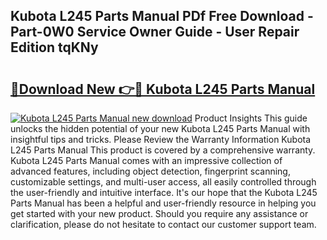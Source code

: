 ## Kubota L245 Parts Manual PDf Free Download - Part-0W0 Service Owner Guide - User Repair Edition tqKNy

# <h2><a href="http://bc44724.oget.top/?id=Kubota+L245+Parts+Manual">🔗Download New 👉🔴 Kubota L245 Parts Manual</a></h2>

[![Kubota L245 Parts Manual new download](https://i.imgur.com/5g1atiW.png)](http://bc44724.oget.top/?id=Kubota+L245+Parts+Manual)
Product Insights This guide unlocks the hidden potential of your new Kubota L245 Parts Manual with insightful tips and tricks. Please Review the Warranty Information Kubota L245 Parts Manual This product is covered by a comprehensive warranty. Kubota L245 Parts Manual comes with an impressive collection of advanced features, including object detection, fingerprint scanning, customizable settings, and multi-user access, all easily controlled through the user-friendly and intuitive interface. It's our hope that the Kubota L245 Parts Manual has been a helpful and user-friendly resource in helping you get started with your new product. Should you require any assistance or clarification, please do not hesitate to contact our customer support team.
